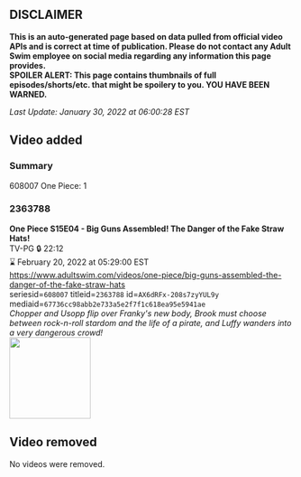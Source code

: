 ## DISCLAIMER
**This is an auto-generated page based on data pulled from official video APIs and is correct at time of publication. Please do not contact any Adult Swim employee on social media regarding any information this page provides.**  
**SPOILER ALERT: This page contains thumbnails of full episodes/shorts/etc. that might be spoilery to you. YOU HAVE BEEN WARNED.**  

_Last Update: January 30, 2022 at 06:00:28 EST_
## Video added
### Summary
608007 One Piece: 1  
### 2363788
**One Piece S15E04 - Big Guns Assembled! The Danger of the Fake Straw Hats!**  
TV-PG 🔒 22:12  
⌛ February 20, 2022 at 05:29:00 EST  
https://www.adultswim.com/videos/one-piece/big-guns-assembled-the-danger-of-the-fake-straw-hats  
seriesid=`608007` titleid=`2363788` id=`AX6dRFx-208s7zyYUL9y` mediaid=`67736cc98abb2e733a5e2f7f1c618ea95e5941ae`  
_Chopper and Usopp flip over Franky's new body, Brook must choose between rock-n-roll stardom and the life of a pirate, and Luffy wanders into a very dangerous crowd!_  
<a href="https://media.cdn.adultswim.com/uploads/20220127/thumbnails/2_221271551226-OnePiece_520_BigGunsAssembledTheDangerOfTheFakeStrawHats.png"><img src="https://media.cdn.adultswim.com/uploads/20220127/thumbnails/2_221271551226-OnePiece_520_BigGunsAssembledTheDangerOfTheFakeStrawHats.png" height="144px" /></a>
## Video removed
No videos were removed.  
